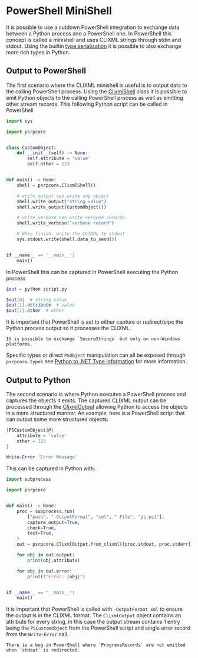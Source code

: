 # PowerShell MiniShell

It is possible to use a cutdown PowerShell integration to exchange data between a Python process and a PowerShell one.
In PowerShell this concept is called a minishell and uses CLIXML strings through stdin and stdout.
Using the builtin [type serialization](./types.md) it is possible to also exchange more rich types in Python.

## Output to PowerShell

The first scenario where the CLIXML minishell is useful is to output data to the calling PowerShell process.
Using the [ClixmlShell](psrpcore.ClixmlShell) class it is possible to emit Python objects to the calling PowerShell process as well as emitting other stream records.
This following Python script can be called in PowerShell

```python
import sys

import psrpcore


class CustomObject:
    def __init__(self) -> None:
        self.attribute = 'value'
        self.other = 123


def main() -> None:
    shell = psrpcore.ClixmlShell()

    # write_output can write any object
    shell.write_output("string value")
    shell.write_output(CustomObject())

    # write_verbose can write verbose records
    shell.write_verbose("verbose record")

    # When finish, write the CLIXML to stdout
    sys.stdout.write(shell.data_to_send())


if __name__ == '__main__':
    main()
```

In PowerShell this can be captured in PowerShell executing the Python process

```powershell
$out = python script.py

$out[0]  # string value
$out[1].attribute  # value
$out[1].other  # other
```

It is important that PowerShell is set to either capture or redirect/pipe the Python process output so it processes the CLIXML.

```{note}
It is possible to exchange `SecureStrings` but only on non-Windows platforms.
```

Specific types or direct `PSObject` manipulation can all be exposed through `psrpcore.types` see [Python to .NET Type Information](./types.md) for more information.

## Output to Python

The second scenario is where Python executes a PowerShell process and captures the objects it emits.
The captured CLIXML output can be processed through the [ClixmlOutput](psrpcore.ClixmlOutput) allowing Python to access the objects in a more structured manner.
An example, here is a PowerShell script that can output some more structured objects:

```powershell
[PSCustomObject]@{
    attribute = 'value'
    other = 123
}

Write-Error 'Error Message'
```

This can be captured in Python with:

```python
import subprocess

import psrpcore


def main() -> None:
    proc = subprocess.run(
        ["pwsh", "-OutputFormat", "xml", "-File", "ps.ps1"],
        capture_output=True,
        check=True,
        text=True,
    )
    out = psrpcore.ClixmlOutput.from_clixml([proc.stdout, proc.stderr])

    for obj in out.output:
        print(obj.attribute)

    for obj in out.error:
        print(f"Error: {obj}")


if __name__ == "__main__":
    main()
```

It is important that PowerShell is called with `-OutputFormat xml` to ensure the output is in the CLIXML format.
The `ClixmlOutput` object contains an attribute for every string, in this case the output stream contains 1 entry being the `PSCustomObject` from the PowerShell script and single error record from the `Write-Error` call.

```{note}
There is a bug in PowerShell where `ProgressRecords` are not emitted when `stdout` is redirected.
```
